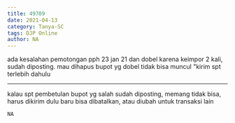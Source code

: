 ```yaml
---
title: 49709
date: 2021-04-13
category: Tanya-SC
tags: DJP Online
author: NA
---
```


ada kesalahan pemotongan pph 23 jan 21 dan dobel karena keimpor 2 kali, sudah diposting. mau dihapus bupot yg dobel tidak bisa muncul "kirim spt terlebih dahulu

---

kalau spt pembetulan bupot yg salah sudah diposting, memang tidak bisa, harus dikirim dulu baru bisa dibatalkan, atau diubah untuk transaksi lain

`NA`
